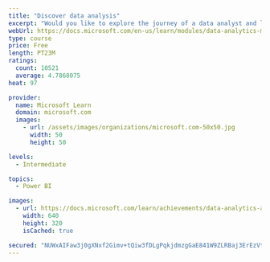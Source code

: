 ```yaml
---
title: "Discover data analysis"
excerpt: "Would you like to explore the journey of a data analyst and learn how a data analyst tells a story with data? In this module, you will explore the different roles in data and learn the different tasks of a data analyst."
webUrl: https://docs.microsoft.com/en-us/learn/modules/data-analytics-microsoft/
type: course
price: Free
length: PT23M
ratings:
  count: 10521
  average: 4.7868075
heat: 97

provider:
  name: Microsoft Learn
  domain: microsoft.com
  images:
    - url: /assets/images/organizations/microsoft.com-50x50.jpg
      width: 50
      height: 50

levels:
  - Intermediate

topics:
  - Power BI

images:
  - url: https://docs.microsoft.com/learn/achievements/data-analytics-and-microsoft-social.png
    width: 640
    height: 320
    isCached: true

secured: "NUWxAIFaw3j0gXNxf2Gimv+tQiw3fDLgPqkjdmzgGaE841W9ZLRBaj3ErEzVtXf9h1EhetclWb7dEfJtl0GVMTatzG1edZ9iArVEpSSmUd02/TNeb4AdSgkBQ0hvKIaVT/IsPgwkIx7jOpIaFt6z47ITsV3MGhTOvLrJmIaVsLmzme2Zw5fbQ/tvnkPoxpJmuih2hIenmXvzu5LE2p5dgc8FJV8pGnZYzVr+n5nq2DU1zBIr0Ul9XYT+LV1Nmp+uHGHaow0V4twZER0syLK+zEULw5YDYLqIvEJ0gcw7NNcL6t4WQyAJ0TvjO3qaGRiXDk9+hfumwX6DQ1o8kJyK3HL+k06RU8TzZNbQQJBTDJS4fkKr74oNRGxSgMORMVTdGZ7az6VUSPf0g0qtPGmABmJb257w7cQs8e/n60id9mU=;6wH5dQ4y2s56TrO/TnFo/g=="
---
```


